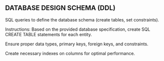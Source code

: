 ## DATABASE DESIGN SCHEMA (DDL)

SQL queries to define the database schema (create tables, set constraints).

Instructions:
Based on the provided database specification, create SQL CREATE TABLE statements for each entity.

Ensure proper data types, primary keys, foreign keys, and constraints.

Create necessary indexes on columns for optimal performance.